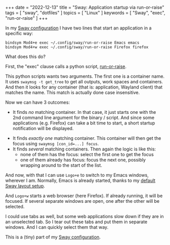 +++
date = "2022-12-13"
title = "Sway: Application startup via run-or-raise"
tags = [ "sway", "dotfiles" ]
topics = [ "Linux" ]
keywords = [ "Sway", "exec", "run-or-raise" ]
+++

In my [Sway configuration](https://github.com/holgerschurig/dotfiles/blob/master/sway/.config/sway/config) I have two lines that start an application in a specific way:

```
bindsym Mod4+e exec ~/.config/sway/run-or-raise Emacs emacs
bindsym Mod4+w exec ~/.config/sway/run-or-raise Firefox firefox
```

What does this do?

First, the "exec" clause calls a python script, [run-or-raise](https://github.com/holgerschurig/dotfiles/blob/master/sway/.config/sway/run-or-raise).

This python scripts wants two arguments. The first one is a container name. It
uses `swaymsg -t get_tree` to get all outputs, work spaces and containers. And
then it looks for any container (that is: application, Wayland client) that
matches the name. This match is actually done case insensitive.

Now we can have 3 outcomes:

* It finds _no_ matching container. In that case, it just starts one with the
  2nd command line argument for the binary / script. And since some applications
  (e.g. Firefox) can take a bit time to start, a short startup notification will
  be displayed.
- It finds _exactly one_ matching container. This container will then get the
  focus using `swaymsg [con_id=...] focus`.
- It finds _several_ matching containers. Then again the logic is like this:
  - none of them has the focus: select the first one to get the focus
  - one of them already has focus: focus the next one, possibly wrapping around
    to the start of the list.

And now, with that I can use `Logo+e` to switch to my Emacs windows, wherever I
am. Normally, Emacs is already started, thanks to my [default Sway layout
setup](../sway-default-layout/).

And `Logo+w` starts a web browser (here Firefox). If already running, it will be
focused. If several separate windows are open, one after the other will be
selected.

I could use tabs as well, but some web applications slow down if they are in an
unselected tab. So I tear out these tabs and put them in separate windows. And I
can quickly select them that way.

This is a (tiny) part of my [Sway configuration](https://github.com/holgerschurig/dotfiles/blob/master/sway/.config/sway/).
